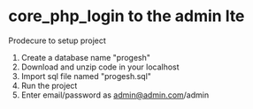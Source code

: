 # core_php_login to the admin lte

Prodecure to setup project
1. Create  a database name "progesh"
2. Download and unzip code in your localhost
3. Import sql file named "progesh.sql"
4. Run the project
5. Enter email/password as admin@admin.com/admin

